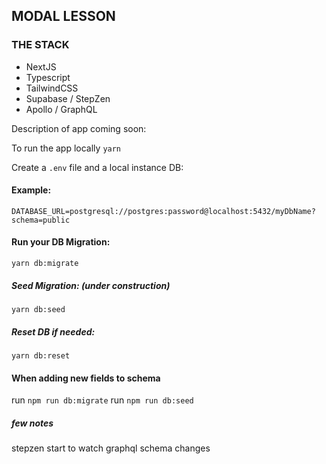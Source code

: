 ## MODAL LESSON

### THE STACK

- NextJS
- Typescript
- TailwindCSS
- Supabase / StepZen
- Apollo / GraphQL

Description of app coming soon:

To run the app locally
`yarn`

Create a `.env` file and a local instance DB:

#### Example:

`DATABASE_URL=postgresql://postgres:password@localhost:5432/myDbName?schema=public`

#### Run your DB Migration:

`yarn db:migrate`

##### Seed Migration: (under construction)

`yarn db:seed`

##### Reset DB if needed:

`yarn db:reset`

#### When adding new fields to schema

run `npm run db:migrate`
run `npm run db:seed`

##### few notes

stepzen start to watch graphql schema changes
